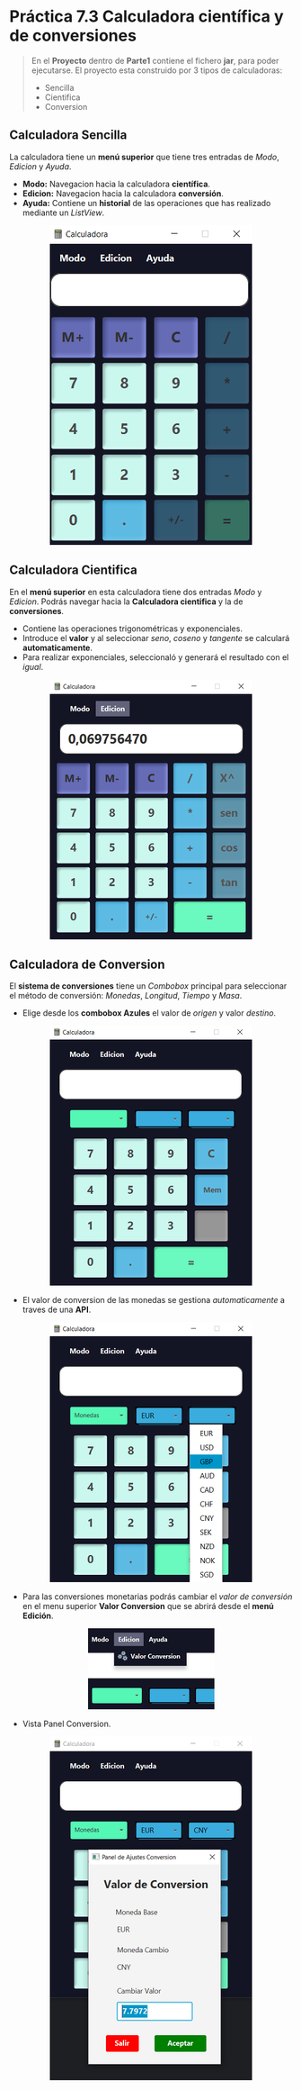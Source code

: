 # Práctica 7.3 Calculadora científica y de conversiones

> En el **Proyecto** dentro de **Parte1** contiene el fichero **jar**, para poder ejecutarse. 
> El proyecto esta construido por 3 tipos de calculadoras:
> - Sencilla
> - Cientifica
> - Conversion


## Calculadora Sencilla

La calculadora tiene un **menú superior** que tiene tres entradas de *Modo*, *Edicion* y *Ayuda*.

- **Modo:** Navegacion hacia la calculadora **científica**.
- **Edicion:** Navegacion hacia la calculadora **conversión**. 
- **Ayuda:** Contiene un **historial** de las operaciones que has realizado mediante un *ListView*.

<p align="center">
  <img src="media/calculadora_sencilla_apagada.png" alt="Calculadora Sencilla">
</p>

## Calculadora Cientifica

En el **menú superior** en esta calculadora tiene dos entradas *Modo* y *Edicion*.
Podrás navegar hacia la **Calculadora cientifica** y la de **conversiones**.

- Contiene las operaciones trigonométricas y exponenciales.
- Introduce el **valor** y al seleccionar *seno*, *coseno* y *tangente* se calculará **automaticamente**.
- Para realizar exponenciales, seleccionaló y generará el resultado con el *igual*.

<p align="center">
  <img src="media/calculadora_cientifica.png" alt="Calculadora Cientifica">
</p>

## Calculadora de Conversion

El **sistema de conversiones** tiene un *Combobox* principal para seleccionar el método de conversión: *Monedas*, *Longitud*, *Tiempo* y *Masa*. 

- Elige desde los **combobox Azules** el valor de *origen* y valor *destino*.

<p align="center">
  <img src="media/calculadora_conversion.png" alt="Calculadora Conversion">
</p>

- El valor de conversion de las monedas se gestiona *automaticamente* a traves de una **API**.


<p align="center">
  <img src="media/calculadora_conversion_Combobox_monedas.png" alt="Calculadora de Conversión ComboBox">
</p>

- Para las conversiones monetarias podrás cambiar el *valor de conversión* en el menu superior **Valor Conversion** que se abrirá desde el **menú Edición**.

<p align="center">
  <img src="media/calculadora_conversion_edicion_Valores.png" alt="Valor de Conversión">
</p>

- Vista Panel Conversion.

<p align="center">
  <img src="media/calculadora_conversion_Edicion_ajuste_cambio_moneda.png" alt="Panel de Conversión">
</p>
